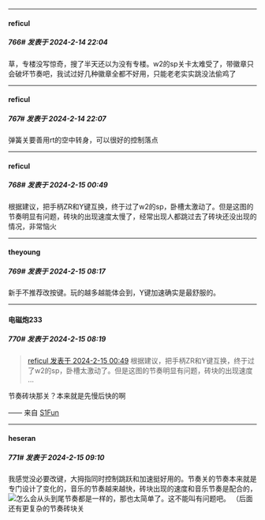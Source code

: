 
*****

####  reficul  
##### 766#       发表于 2024-2-14 22:04

草，专楼没写惊奇，搜了半天还以为没有专楼。w2的sp关卡太难受了，带徽章只会破坏节奏吧，我试过好几种徽章全都不好用，只能老老实实跳没法偷鸡了

*****

####  reficul  
##### 767#       发表于 2024-2-14 22:07

弹簧关要善用rt的空中转身，可以很好的控制落点


*****

####  reficul  
##### 768#       发表于 2024-2-15 00:49

根据建议，把手柄ZR和Y键互换，终于过了w2的sp，卧槽太激动了。但是这图的节奏明显有问题，砖块的出现速度太慢了，经常出现人都跳过去了砖块还没出现的情况，非常恼火


*****

####  theyoung  
##### 769#       发表于 2024-2-15 08:17

新手不推荐改按键。玩的越多越能体会到，Y键加速确实是最舒服的。

*****

####  电磁炮233  
##### 770#       发表于 2024-2-15 08:19

<blockquote><a href="httphttps://bbs.saraba1st.com/2b/forum.php?mod=redirect&amp;goto=findpost&amp;pid=63963437&amp;ptid=2141052" target="_blank">reficul 发表于 2024-2-15 00:49</a>
根据建议，把手柄ZR和Y键互换，终于过了w2的sp，卧槽太激动了。但是这图的节奏明显有问题，砖块的出现速度 ...</blockquote>
节奏砖块那关？本来就是先慢后快的啊

—— 来自 [S1Fun](https://s1fun.koalcat.com)


*****

####  heseran  
##### 771#       发表于 2024-2-15 09:10

我感觉没必要改键，大拇指同时控制跳跃和加速挺好用的。节奏关的节奏本来就是专门设计了变化的，音乐的节奏越来越快，砖块出现的速度和音乐节奏是配合的，<img src="https://static.saraba1st.com/image/smiley/face2017/067.png" referrerpolicy="no-referrer">怎么会从头到尾节奏都是一样的，那也太简单了。这不能叫有问题吧。
（后面还有更复杂的节奏砖块关

